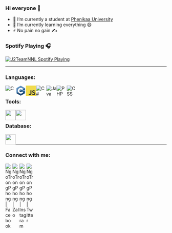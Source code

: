 ### Hi everyone 👋

- 🔭 I’m currently a student at [Phenikaa University]
- 🌱 I’m currently learning everything 😄
- ⚡ No pain no gain ✍️

### Spotify Playing 🎧
[<img src="https://spotify-playing-git-master.j2teamnnl.vercel.app/api/spotify-playing" alt="J2TeamNNL Spotify Playing" width="350" />](https://open.spotify.com/user/31ghget3jspvgpjwbv5pcwli3smab)

---

### Languages:
<img align="left" alt="C" height="32" width="32" src="https://upload.wikimedia.org/wikipedia/commons/thumb/1/18/C_Programming_Language.svg/1200px-C_Programming_Language.svg.png" />

<img align="left" alt="CPP" height="32" width="32" src="https://raw.githubusercontent.com/github/explore/80688e429a7d4ef2fca1e82350fe8e3517d3494d/topics/cpp/cpp.png" />

<img align="left" alt="JavaScript" height="32" width="32" src="https://raw.githubusercontent.com/github/explore/80688e429a7d4ef2fca1e82350fe8e3517d3494d/topics/javascript/javascript.png" />

<img align="left" alt="C#" height="32" width="32" src="https://raw.githubusercontent.com/jmnote/z-icons/master/svg/csharp.svg" />
<img align="left" alt="Java" height="32" width="32" src="https://mpng.subpng.com/20180517/zve/kisspng-java-programmer-computer-programming-logo-5afe2f1dcf9897.0745314915266076458503.jpg" />
<img align="left" alt="PHP" height="32" width="32" src="https://upload.wikimedia.org/wikipedia/commons/thumb/2/27/PHP-logo.svg/2560px-PHP-logo.svg.png" />
<img align="left" alt="CSS" height="32" width="32"src="https://upload.wikimedia.org/wikipedia/commons/thumb/6/62/CSS3_logo.svg/240px-CSS3_logo.svg.png" />

<br>

### Tools:
<img align='left' height="32" width="32" src="https://upload.wikimedia.org/wikipedia/commons/thumb/9/9a/Visual_Studio_Code_1.35_icon.svg/2048px-Visual_Studio_Code_1.35_icon.svg.png" />
<img align='left' height="32" width="32" src="https://danangwiki.com/image/xampp/xampp-1.png" />
<br>

### Database:
<img align='left' height="32" width="32" src="http://pngimg.com/uploads/mysql/mysql_PNG9.png" />
<br>

---

### Connect with me:
[<img align="left" alt="NgoTrongPhong | Facebook" width="22px" src="https://upload.wikimedia.org/wikipedia/commons/thumb/1/16/Facebook-icon-1.png/640px-Facebook-icon-1.png" />][facebook]
[<img align="left" alt="NgoTrongPhong | Zalo" width="22px" src="https://www.anphatpc.com.vn/template/anphat_2020v2/images/icon-zalo.jpg" />][zalo]
[<img align="left" alt="NgoTrongPhong | Instagram" width="22px" src="https://upload.wikimedia.org/wikipedia/commons/thumb/a/a5/Instagram_icon.png/2048px-Instagram_icon.png" />][instagram]
[<img align="left" alt="NgoTrongPhong | Twitter" width="22px" src="https://image.similarpng.com/very-thumbnail/2020/06/Popular-icon-Twitter-clipart-PNG.png" />][instagram]


[Phenikaa University]: https://phenikaa-uni.edu.vn/vi
[facebook]: https://www.facebook.com/wind217
[zalo]: https://zalo.me/0975349807
[twitter]: https://twitter.com/ngotrongphong
[instagram]: https://www.instagram.com/tpchel__/
